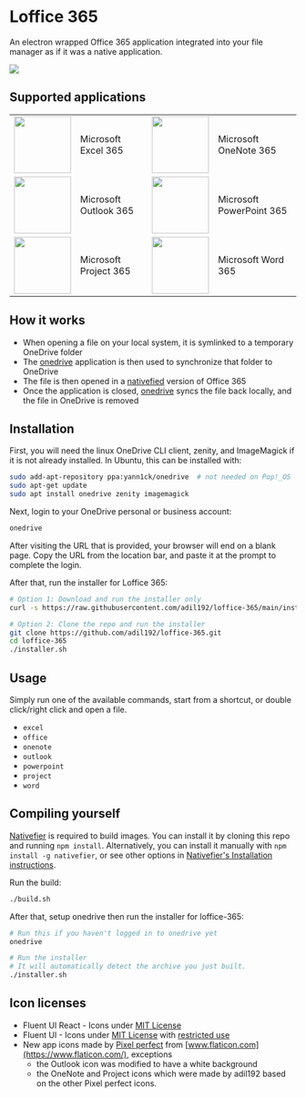 # Loffice 365

An electron wrapped Office 365 application integrated into your file manager as if it was a native application.

<img src="screenshots/loffice-365.gif">

## Supported applications

<table cellpadding="10" cellspacing="0" border="0">
  <tr>
    <td><img src="apps/excel/icon.svg" width="100"></td><td>Microsoft Excel 365</td>
    <td><img src="apps/onenote/icon.svg" width="100"></td><td>Microsoft OneNote 365</td>
  </tr>
  <tr>
    <td><img src="apps/outlook/icon.svg" width="100"></td><td>Microsoft Outlook 365</td>
    <td><img src="apps/powerpoint/icon.svg" width="100"></td><td>Microsoft PowerPoint 365</td>
  </tr>
  <tr>
    <td><img src="apps/project/icon.svg" width="100"></td><td>Microsoft Project 365</td>
    <td><img src="apps/word/icon.svg" width="100"></td><td>Microsoft Word 365</td>
  </tr>
</table>

## How it works
- When opening a file on your local system, it is symlinked to a temporary OneDrive folder
- The [onedrive](https://github.com/abraunegg/onedrive) application is then used to synchronize that folder to OneDrive
- The file is then opened in a [nativefied](https://github.com/nativefier/nativefier) version of Office 365
- Once the application is closed, [onedrive](https://github.com/abraunegg/onedrive) syncs the file back locally, and the file in OneDrive is removed

## Installation
First, you will need the linux OneDrive CLI client, zenity, and ImageMagick if it is not already installed. In Ubuntu, this can be installed with:
``` bash
sudo add-apt-repository ppa:yann1ck/onedrive  # not needed on Pop!_OS
sudo apt-get update
sudo apt install onedrive zenity imagemagick
```
Next, login to your OneDrive personal or business account:
``` bash
onedrive
```
After visiting the URL that is provided, your browser will end on a blank page. Copy the URL from the location bar, and paste it at the prompt to complete the login.

After that, run the installer for Loffice 365:
``` bash
# Option 1: Download and run the installer only
curl -s https://raw.githubusercontent.com/adil192/loffice-365/main/installer.sh | bash -s

# Option 2: Clone the repo and run the installer
git clone https://github.com/adil192/loffice-365.git
cd loffice-365
./installer.sh
```

## Usage
Simply run one of the available commands, start from a shortcut, or double click/right click and open a file.
- `excel`
- `office`
- `onenote`
- `outlook`
- `powerpoint`
- `project`
- `word`

## Compiling yourself
[Nativefier](https://github.com/nativefier/nativefier/) is required to build images. You can install it by cloning this repo and running `npm install`.
Alternatively, you can install it manually with `npm install -g nativefier`, or see other options in [Nativefier's Installation instructions](https://github.com/nativefier/nativefier/#installation).

Run the build:
``` bash
./build.sh
```

After that, setup onedrive then run the installer for loffice-365:
``` bash
# Run this if you haven't logged in to onedrive yet
onedrive

# Run the installer
# It will automatically detect the archive you just built.
./installer.sh
```

## Icon licenses
- Fluent UI React - Icons under [MIT License](https://github.com/Fmstrat/fluent-ui-react/blob/master/LICENSE.md)
- Fluent UI - Icons under [MIT License](https://github.com/Fmstrat/fluentui/blob/master/LICENSE) with [restricted use](https://static2.sharepointonline.com/files/fabric/assets/microsoft_fabric_assets_license_agreement_nov_2019.pdf)
- New app icons made by [Pixel perfect](https://www.flaticon.com/authors/pixel-perfect) from [www.flaticon.com](https://www.flaticon.com/), exceptions
  - the Outlook icon was modified to have a white background
  - the OneNote and Project icons which were made by adil192 based on the other Pixel perfect icons.
